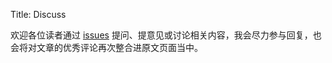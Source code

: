 Title: Discuss

欢迎各位读者通过 [issues](https://github.com/FiftysixTimes7/myworldobservationjournal/issues) 提问、提意见或讨论相关内容，我会尽力参与回复，也会将对文章的优秀评论再次整合进原文页面当中。